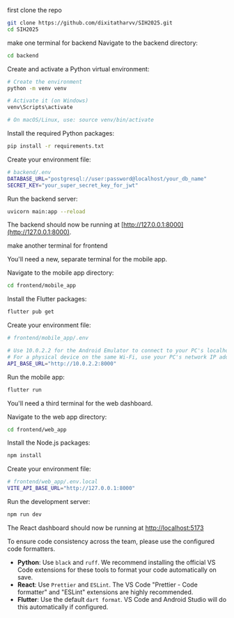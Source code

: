 first clone the repo 

```bash
git clone https://github.com/dixitatharvv/SIH2025.git
cd SIH2025
```


make one terminal for backend
Navigate to the backend directory:
```bash
cd backend
```

Create and activate a Python virtual environment:
```bash
# Create the environment
python -m venv venv

# Activate it (on Windows)
venv\Scripts\activate

# On macOS/Linux, use: source venv/bin/activate
```

Install the required Python packages:
```bash
pip install -r requirements.txt
```

Create your environment file:
```bash
# backend/.env
DATABASE_URL="postgresql://user:password@localhost/your_db_name"
SECRET_KEY="your_super_secret_key_for_jwt"
```

Run the backend server:
```bash
uvicorn main:app --reload
```

The backend should now be running at [http://127.0.0.1:8000](http://127.0.0.1:8000).



make another terminal for frontend

You'll need a new, separate terminal for the mobile app.

Navigate to the mobile app directory:
```bash
cd frontend/mobile_app
```

Install the Flutter packages:
```bash
flutter pub get
```

Create your environment file:
```bash
# frontend/mobile_app/.env

# Use 10.0.2.2 for the Android Emulator to connect to your PC's localhost
# For a physical device on the same Wi-Fi, use your PC's network IP address (e.g., 192.168.1.5:8000)
API_BASE_URL="http://10.0.2.2:8000"
```

Run the mobile app:
```bash
flutter run
```


You'll need a third terminal for the web dashboard.

Navigate to the web app directory:
```bash
cd frontend/web_app
```

Install the Node.js packages:
```bash
npm install
```

Create your environment file:
```bash
# frontend/web_app/.env.local
VITE_API_BASE_URL="http://127.0.0.1:8000"
```

Run the development server:
```bash
npm run dev
```


The React dashboard should now be running at [http://localhost:5173](http://localhost:5173)


To ensure code consistency across the team, please use the configured code formatters.

- **Python**: Use `black` and `ruff`. We recommend installing the official VS Code extensions for these tools to format your code automatically on save.
- **React**: Use `Prettier` and `ESLint`. The VS Code "Prettier - Code formatter" and "ESLint" extensions are highly recommended.
- **Flutter**: Use the default `dart format`. VS Code and Android Studio will do this automatically if configured.
